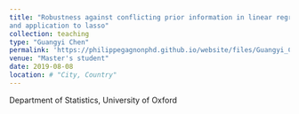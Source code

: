 ```yaml
---
title: "Robustness against conflicting prior information in linear regression
and application to lasso"
collection: teaching
type: "Guangyi Chen"
permalink: 'https://philippegagnonphd.github.io/website/files/Guangyi_Chen_MSc_Statistical_Science_dissertation.pdf'
venue: "Master's student"
date: 2019-08-08
location: # "City, Country"
---
```


Department of Statistics, University of Oxford
